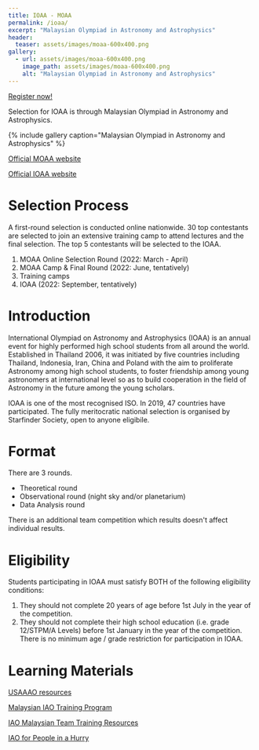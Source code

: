 ```yaml
---
title: IOAA - MOAA
permalink: /ioaa/
excerpt: "Malaysian Olympiad in Astronomy and Astrophysics"
header:
  teaser: assets/images/moaa-600x400.png
gallery:
  - url: assets/images/moaa-600x400.png
    image_path: assets/images/moaa-600x400.png
    alt: "Malaysian Olympiad in Astronomy and Astrophysics"
---
```


[Register now!](https://moaa.starfinder.org.my/)

Selection for IOAA is through Malaysian Olympiad in Astronomy and Astrophysics.

{% include gallery caption="Malaysian Olympiad in Astronomy and Astrophysics" %}

[Official MOAA website](https://moaa.starfinder.org.my/)

[Official IOAA website](https://www.ioaastrophysics.org/)

# Selection Process

A first-round selection is conducted online nationwide. 30 top contestants are selected to join an extensive training camp to attend lectures and the final selection. The top 5 contestants will be selected to the IOAA.

1. MOAA Online Selection Round (2022: March - April)
2. MOAA Camp & Final Round (2022: June, tentatively)
3. Training camps
4. IOAA (2022: September, tentatively)

# Introduction

International Olympiad on Astronomy and Astrophysics (IOAA) is an annual event for highly performed high school students from all around the world. Established in Thailand 2006, it was initiated by five countries including Thailand, Indonesia, Iran, China and Poland with the aim to proliferate Astronomy among high school students, to foster friendship among young astronomers at international level so as to build cooperation in the field of Astronomy in the future among the young scholars.

IOAA is one of the most recognised ISO. In 2019, 47 countries have participated. The fully meritocratic national selection is organised by Starfinder Society, open to anyone eligibile.

# Format

There are 3 rounds.

* Theoretical round
* Observational round (night sky and/or planetarium)
* Data Analysis round

There is an additional team competition which results doesn't affect individual results.

# Eligibility

Students participating in IOAA must satisfy BOTH of the following eligibility conditions:

1. They should not complete 20 years of age before 1st July in the year of the competition.
2. They should not complete their high school education (i.e. grade 12/STPM/A Levels) before 1st January in the year of the competition. There is no minimum age / grade restriction for participation in IOAA.

# Learning Materials

[USAAAO resources](https://usaaao.org/resources/)

[Malaysian IAO Training Program](https://docs.google.com/spreadsheets/d/1y1zZf3DQfJR34-ISxy-40IAgm_AuVGO9927W3-DeFTk/edit?usp=sharing)

[IAO Malaysian Team Training Resources](https://drive.google.com/drive/folders/1CDOBfAv7YHTIMzkLQ_9duc2EsbOC7a0X?usp=sharing)

[IAO for People in a Hurry](https://chojeq.com/iao)
